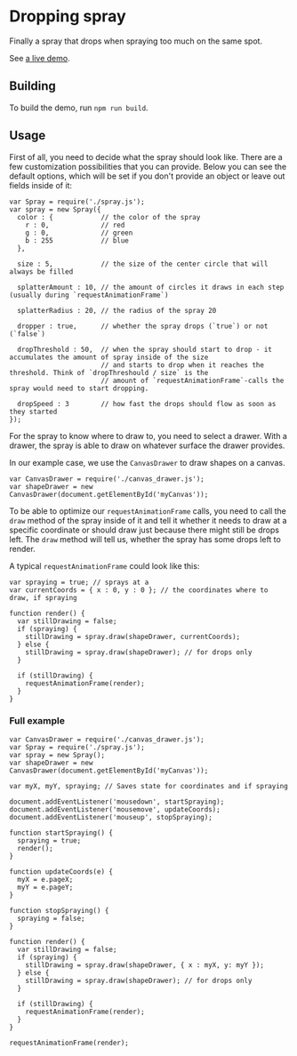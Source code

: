 # Dropping spray

Finally a spray that drops when spraying too much on the same spot.

See [a live demo](https://narigo.github.io/dropping-spray).

## Building

To build the demo, run `npm run build`.

## Usage

First of all, you need to decide what the spray should look like. There are a few customization possibilities that you
can provide. Below you can see the default options, which will be set if you don't provide an object or leave out fields
inside of it:

```
var Spray = require('./spray.js');
var spray = new Spray({
  color : {            // the color of the spray
    r : 0,             // red
    g : 0,             // green
    b : 255            // blue
  },

  size : 5,            // the size of the center circle that will always be filled

  splatterAmount : 10, // the amount of circles it draws in each step (usually during `requestAnimationFrame`)

  splatterRadius : 20, // the radius of the spray 20

  dropper : true,      // whether the spray drops (`true`) or not (`false`)

  dropThreshold : 50,  // when the spray should start to drop - it accumulates the amount of spray inside of the size
                       // and starts to drop when it reaches the threshold. Think of `dropThreshould / size` is the
                       // amount of `requestAnimationFrame`-calls the spray would need to start dropping.

  dropSpeed : 3        // how fast the drops should flow as soon as they started
});
```

For the spray to know where to draw to, you need to select a drawer. With a drawer, the spray is able to draw on
whatever surface the drawer provides.

In our example case, we use the `CanvasDrawer` to draw shapes on a canvas.

```
var CanvasDrawer = require('./canvas_drawer.js');
var shapeDrawer = new CanvasDrawer(document.getElementById('myCanvas'));
```

To be able to optimize our `requestAnimationFrame` calls, you need to call the `draw` method of the spray inside of it
and tell it whether it needs to draw at a specific coordinate or should draw just because there might still be drops
left. The `draw` method will tell us, whether the spray has some drops left to render.

A typical `requestAnimationFrame` could look like this:

```
var spraying = true; // sprays at a
var currentCoords = { x : 0, y : 0 }; // the coordinates where to draw, if spraying

function render() {
  var stillDrawing = false;
  if (spraying) {
    stillDrawing = spray.draw(shapeDrawer, currentCoords);
  } else {
    stillDrawing = spray.draw(shapeDrawer); // for drops only
  }

  if (stillDrawing) {
    requestAnimationFrame(render);
  }
}
```


### Full example

```
var CanvasDrawer = require('./canvas_drawer.js');
var Spray = require('./spray.js');
var spray = new Spray();
var shapeDrawer = new CanvasDrawer(document.getElementById('myCanvas'));

var myX, myY, spraying; // Saves state for coordinates and if spraying

document.addEventListener('mousedown', startSpraying);
document.addEventListener('mousemove', updateCoords);
document.addEventListener('mouseup', stopSpraying);

function startSpraying() {
  spraying = true;
  render();
}

function updateCoords(e) {
  myX = e.pageX;
  myY = e.pageY;
}

function stopSpraying() {
  spraying = false;
}

function render() {
  var stillDrawing = false;
  if (spraying) {
    stillDrawing = spray.draw(shapeDrawer, { x : myX, y: myY });
  } else {
    stillDrawing = spray.draw(shapeDrawer); // for drops only
  }

  if (stillDrawing) {
    requestAnimationFrame(render);
  }
}

requestAnimationFrame(render);
```